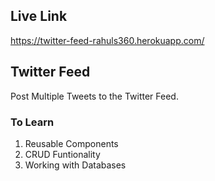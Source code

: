 ## Live Link

https://twitter-feed-rahuls360.herokuapp.com/

## Twitter Feed

Post Multiple Tweets to the Twitter Feed. 

### To Learn

1. Reusable Components
2. CRUD Funtionality
3. Working with Databases